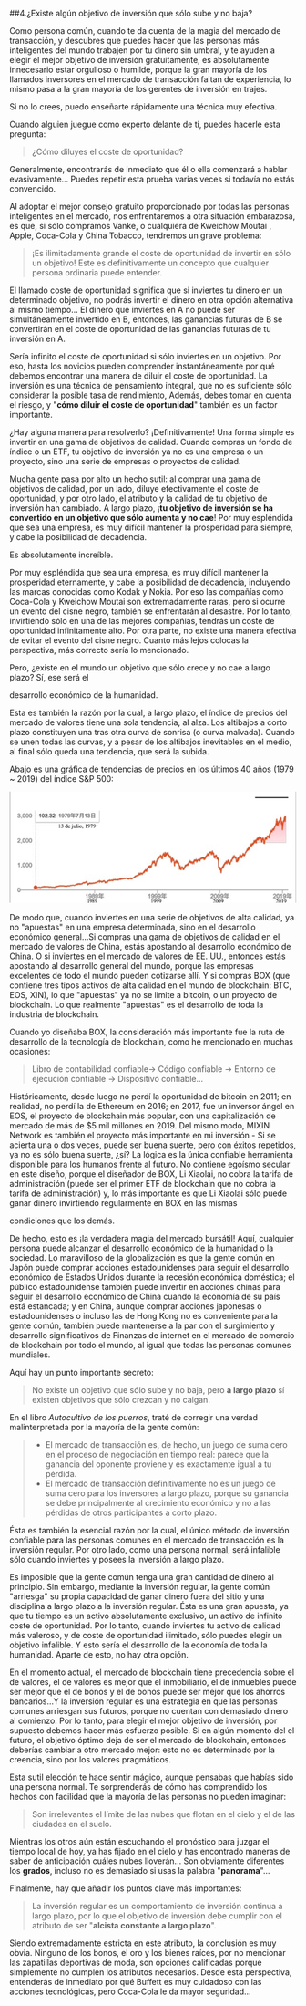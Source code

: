 ##4.¿Existe algún objetivo de inversión que sólo sube y no baja?

Como persona común, cuando te da cuenta de la magia del mercado de transacción, y descubres que puedes hacer que las personas más inteligentes del mundo trabajen por tu dinero sin umbral, y te ayuden a elegir el mejor objetivo de inversión gratuitamente, es absolutamente innecesario estar orgulloso o humilde, porque la gran mayoría de los llamados inversores en el mercado de transacción faltan de experiencia, lo mismo pasa a la gran mayoría de los gerentes de inversión en trajes.

Si no lo crees, puedo enseñarte rápidamente una técnica muy efectiva.

Cuando alguien juegue como experto delante de ti, puedes hacerle esta pregunta:

> ¿Cómo diluyes el coste de oportunidad?

Generalmente, encontrarás de inmediato que él o ella comenzará a hablar evasivamente... Puedes repetir esta prueba varias veces si todavía no estás convencido.


Al adoptar el mejor consejo gratuito proporcionado por todas las personas inteligentes en el mercado, nos enfrentaremos a otra situación embarazosa, es que, si sólo compramos Vanke, o cualquiera de Kweichow Moutai , Apple, Coca-Cola y China Tobacco, tendremos un grave problema:

>¡Es ilimitadamente grande el coste de oportunidad de invertir en sólo un objetivo! Este es definitivamente un concepto que cualquier persona ordinaria puede entender.

El llamado coste de oportunidad significa que si inviertes tu dinero en un determinado objetivo, no podrás invertir el dinero en otra opción alternativa al mismo tiempo... El dinero que inviertes en A no puede ser simultáneamente invertido en B, entonces, las ganancias futuras de B se convertirán en el coste de oportunidad de las ganancias futuras de tu inversión en A.

Sería infinito el coste de oportunidad si sólo inviertes en un objetivo. Por eso, hasta los novicios pueden comprender instantáneamente por qué debemos encontrar una manera de diluir el coste de oportunidad. La inversión es una técnica de pensamiento integral, que no es suficiente sólo considerar la posible tasa de rendimiento, Además, debes tomar en cuenta el riesgo, y "**cómo diluir el coste de oportunidad**" también es un factor importante.

¿Hay alguna manera para resolverlo? ¡Definitivamente! Una forma simple es invertir en una gama de objetivos de calidad. Cuando compras un fondo de índice o un ETF, tu objetivo de inversión ya no es una empresa o un proyecto, sino una serie de empresas o proyectos de calidad.

Mucha gente pasa por alto un hecho sutil: al comprar una gama de objetivos de calidad, por un lado, diluye efectivamente el coste de oportunidad, y por otro lado, el atributo y la calidad de tu objetivo de inversión han cambiado. A largo plazo, ¡**tu objetivo de inversión se ha convertido en un objetivo que sólo aumenta y no cae**! Por muy espléndida que sea una empresa, es muy difícil mantener la prosperidad para siempre, y cabe la posibilidad de decadencia.

Es absolutamente increíble.

Por muy espléndida que sea una empresa, es muy difícil mantener la prosperidad eternamente, y cabe la posibilidad de decadencia, incluyendo las marcas conocidas como Kodak y Nokia. Por eso las compañías como Coca-Cola y Kweichow Moutai son extremadamente raras, pero si ocurre un evento del cisne negro, también se enfrentarán al desastre. Por lo tanto, invirtiendo sólo en una de las mejores compañías, tendrás un coste de oportunidad infinitamente alto. Por otra parte, no existe una manera efectiva de evitar el evento del cisne negro. Cuanto más lejos colocas la perspectiva, más correcto sería lo mencionado.

Pero, ¿existe en el mundo un objetivo que sólo crece y no cae a largo plazo? Sí, ese será el

desarrollo económico de la humanidad.

Esta es también la razón por la cual, a largo plazo, el índice de precios del mercado de valores tiene una sola tendencia, al alza. Los altibajos a corto plazo constituyen una tras otra curva de sonrisa (o curva malvada). Cuando se unen todas las curvas, y a pesar de los altibajos inevitables en el medio, al final sólo queda una tendencia, que será la subida.

Abajo es una gráfica de tendencias de precios en los últimos 40 años (1979 ~ 2019) del índice S&P 500:

![sp500from1979.sp](images/sp500from1979.sp.png)



De modo que, cuando inviertes en una serie de objetivos de alta calidad, ya no "apuestas" en una empresa determinada, sino en el desarrollo económico general...Si compras una gama de objetivos de calidad en el mercado de valores de China, estás apostando al desarrollo económico de China. O si inviertes en el mercado de valores de EE. UU., entonces estás apostando al desarrollo general del mundo, porque las empresas excelentes de todo el mundo pueden cotizarse allí. Y si compras BOX (que contiene tres tipos activos de alta calidad en el mundo de blockchain: BTC, EOS, XIN), lo que "apuestas" ya no se limite a bitcoin, o un proyecto de blockchain. Lo que realmente "apuestas" es el desarrollo de toda la industria de blockchain.

Cuando yo diseñaba BOX, la consideración más importante fue la ruta de desarrollo de la tecnología de blockchain, como he mencionado en muchas ocasiones:

> Libro de contabilidad confiable→ Código confiable → Entorno de ejecución confiable → Dispositivo confiable...

Históricamente, desde luego no perdí la oportunidad de bitcoin en 2011; en realidad, no perdí la de Ethereum en 2016; en 2017, fue un inversor ángel en EOS, el proyecto de blockchain más popular, con una capitalización de mercado de más de $5 mil millones en 2019. Del mismo modo, MIXIN Network es también el proyecto más importante en mi inversión - Si se acierta una o dos veces, puede ser buena suerte, pero con éxitos repetidos, ya no es sólo buena suerte, ¿sí? La lógica es la única confiable herramienta disponible para los humanos frente al futuro. No contiene egoísmo secular en este diseño, porque el diseñador de BOX, Li Xiaolai, no cobra la tarifa de administración (puede ser el primer ETF de blockchain que no cobra la tarifa de administración) y, lo más importante es que Li Xiaolai sólo puede ganar dinero invirtiendo regularmente en BOX en las mismas


condiciones que los demás.

De hecho, esto es ¡la verdadera magia del mercado bursátil! Aquí, cualquier persona puede alcanzar el desarrollo económico de la humanidad o la sociedad. Lo maravilloso de la globalización es que la gente común en Japón puede comprar acciones estadounidenses para seguir el desarrollo económico de Estados Unidos durante la recesión económica doméstica; el público estadounidense también puede invertir en acciones chinas para seguir el desarrollo económico de China cuando la economía de su país está estancada; y en China, aunque comprar acciones japonesas o estadounidenses o incluso las de Hong Kong no es conveniente para la gente común, también puede mantenerse a la par con el surgimiento y desarrollo significativos de Finanzas de internet en el mercado de comercio de blockchain por todo el mundo, al igual que todas las personas comunes mundiales.

Aquí hay un punto importante secreto:

>No existe un objetivo que sólo sube y no baja, pero **a largo plazo** sí existen objetivos que sólo crezcan y no caigan.

En el libro *Autocultivo de los puerros*, traté de corregir una verdad malinterpretada por la mayoría de la gente común:

>- El mercado de transacción es, de hecho, un juego de suma cero en el proceso de negociación en tiempo real: parece que la ganancia del oponente proviene y es exactamente igual a tu pérdida.
>- El mercado de transacción definitivamente no es un juego de suma cero para los inversores a largo plazo, porque su ganancia se debe principalmente al crecimiento económico y no a las pérdidas de otros participantes a corto plazo.

Ésta es también la esencial razón por la cual, el único método de inversión confiable para las personas comunes en el mercado de transacción es la inversión regular. Por otro lado, como una persona normal, será infalible sólo cuando inviertes y posees la inversión a largo plazo.

Es imposible que la gente común tenga una gran cantidad de dinero al principio. Sin embargo, mediante la inversión regular, la gente común "arriesga" su propia capacidad de ganar dinero fuera del sitio y una disciplina a largo plazo a la inversión regular. Ésta es una gran apuesta, ya que tu tiempo es un activo absolutamente exclusivo, un activo de infinito coste de oportunidad. Por lo tanto, cuando inviertes tu activo de calidad más valeroso, y de coste de oportunidad ilimitado, sólo puedes elegir un objetivo infalible. Y esto sería el desarrollo de la economía de toda la humanidad. Aparte de esto, no hay otra opción.

En el momento actual, el mercado de blockchain tiene precedencia sobre el de valores, el de valores es mejor que el inmobiliario, el de inmuebles puede ser mejor que el de bonos y el de bonos puede ser mejor que los ahorros bancarios...Y la inversión regular es una estrategia en que las personas comunes arriesgan sus futuros, porque no cuentan con demasiado dinero al comienzo. Por lo tanto, para elegir el mejor objetivo de inversión, por supuesto debemos hacer más esfuerzo posible. Si en algún momento del el futuro, el objetivo óptimo deja de ser el mercado de blockchain, entonces deberías cambiar a otro mercado mejor: esto no es determinado por la creencia, sino por los valores pragmáticos.

Esta sutil elección te hace sentir mágico, aunque pensabas que habías sido una persona normal. Te sorprenderás de cómo has comprendido los hechos con facilidad que la mayoría de las personas no pueden imaginar:

> Son irrelevantes el límite de las nubes que flotan en el cielo y el de las ciudades en el suelo.

Mientras los otros aún están escuchando el pronóstico para juzgar el tiempo local de hoy, ya has fijado en el cielo y has encontrado maneras de saber de anticipación cuáles nubes lloverán... Son obviamente diferentes los **grados**, incluso no es demasiado si usas la palabra "**panorama**"...

Finalmente, hay que añadir los puntos clave más importantes:
>
> La inversión regular es un comportamiento de inversión continua a largo plazo, por lo que el objetivo de inversión debe cumplir con el atributo de ser "**alcista constante a largo plazo**".

Siendo extremadamente estricta en este atributo, la conclusión es muy obvia. Ninguno de los bonos, el oro y los bienes raíces, por no mencionar las zapatillas deportivas de moda, son opciones calificadas porque simplemente no cumplen los atributos necesarios. Desde esta perspectiva, entenderás de inmediato por qué Buffett es muy cuidadoso con las acciones tecnológicas, pero Coca-Cola le da mayor seguridad...